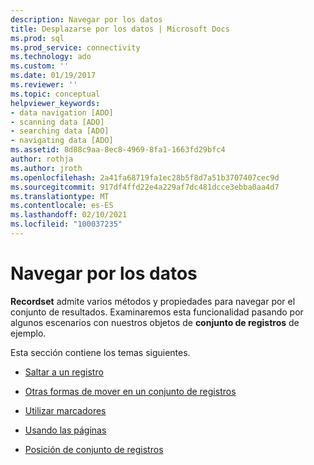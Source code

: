 ```yaml
---
description: Navegar por los datos
title: Desplazarse por los datos | Microsoft Docs
ms.prod: sql
ms.prod_service: connectivity
ms.technology: ado
ms.custom: ''
ms.date: 01/19/2017
ms.reviewer: ''
ms.topic: conceptual
helpviewer_keywords:
- data navigation [ADO]
- scanning data [ADO]
- searching data [ADO]
- navigating data [ADO]
ms.assetid: 8d88c9aa-8ec8-4969-8fa1-1663fd29bfc4
author: rothja
ms.author: jroth
ms.openlocfilehash: 2a41fa68719fa1ec28b5f8d7a51b3707407cec9d
ms.sourcegitcommit: 917df4ffd22e4a229af7dc481dcce3ebba0aa4d7
ms.translationtype: MT
ms.contentlocale: es-ES
ms.lasthandoff: 02/10/2021
ms.locfileid: "100037235"
---
```

# <a name="navigating-through-data"></a>Navegar por los datos
**Recordset** admite varios métodos y propiedades para navegar por el conjunto de resultados. Examinaremos esta funcionalidad pasando por algunos escenarios con nuestros objetos de **conjunto de registros** de ejemplo.  
  
 Esta sección contiene los temas siguientes.  
  
-   [Saltar a un registro](./jumping-to-a-record.md)  
  
-   [Otras formas de mover en un conjunto de registros](./more-ways-to-move-in-a-recordset.md)  
  
-   [Utilizar marcadores](./using-bookmarks.md)  
  
-   [Usando las páginas](./using-pages.md)  
  
-   [Posición de conjunto de registros](./recordset-positioning.md)